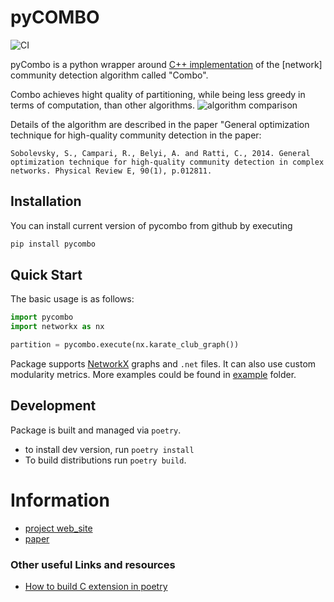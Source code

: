 # pyCOMBO
![CI](https://github.com/Casyfill/pyCombo/workflows/CI/badge.svg)

pyCombo is a python wrapper around [C++ implementation](https://github.com/Alexander-Belyi/Combo) of the [network] community detection algorithm called "Combo".

Combo achieves hight quality of partitioning, while being less greedy in terms of computation, than other algorithms.
![algorithm comparison](http://senseable.mit.edu/community_detection/img/plot_yoon_01.png)

Details of the algorithm are described in the paper "General optimization technique for high-quality community detection in the paper:

```
Sobolevsky, S., Campari, R., Belyi, A. and Ratti, C., 2014. General optimization technique for high-quality community detection in complex networks. Physical Review E, 90(1), p.012811.
```

## Installation
You can install current version of pycombo from github by executing
```bash
pip install pycombo
```

## Quick Start
The basic usage is as follows:
```python
import pycombo
import networkx as nx

partition = pycombo.execute(nx.karate_club_graph())
```
Package supports [NetworkX](https://networkx.github.io/) graphs and `.net` files. It can also use custom modularity metrics.
More examples could be found in [example](https://github.com/Casyfill/pyCombo/tree/master/example) folder.

## Development

Package is built and managed via `poetry`.
- to install dev version, run `poetry install`
- To build distributions run `poetry build`.

# Information
- [project web_site](http://senseable.mit.edu/community_detection/)
- [paper](http://journals.aps.org/pre/abstract/10.1103/PhysRevE.90.012811)
### Other useful Links and resources
- [How to build C extension in poetry](https://github.com/python-poetry/poetry/issues/2740)
